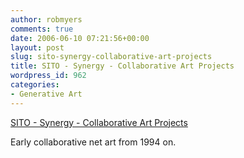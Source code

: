 ```yaml
---
author: robmyers
comments: true
date: 2006-06-10 07:21:56+00:00
layout: post
slug: sito-synergy-collaborative-art-projects
title: SITO - Synergy - Collaborative Art Projects
wordpress_id: 962
categories:
- Generative Art
---
```


[SITO - Synergy - Collaborative Art Projects](http://www.ibiblio.org/sito/synergy/)  
  
Early collaborative net art from 1994 on.  


